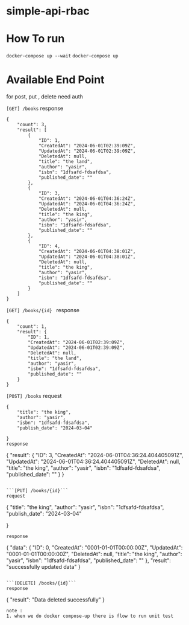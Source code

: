 # simple-api-rbac

# How To run
```docker-compose up --wait```
```docker-compose up ```

# Available End Point

for post, put , delete need auth

```[GET] /books```
response 
```
{
    "count": 3,
    "result": [
        {
            "ID": 1,
            "CreatedAt": "2024-06-01T02:39:09Z",
            "UpdatedAt": "2024-06-01T02:39:09Z",
            "DeletedAt": null,
            "title": "the land",
            "author": "yasir",
            "isbn": "1dfsafd-fdsafdsa",
            "published_date": ""
        },
        {
            "ID": 3,
            "CreatedAt": "2024-06-01T04:36:24Z",
            "UpdatedAt": "2024-06-01T04:36:24Z",
            "DeletedAt": null,
            "title": "the king",
            "author": "yasir",
            "isbn": "1dfsafd-fdsafdsa",
            "published_date": ""
        },
        {
            "ID": 4,
            "CreatedAt": "2024-06-01T04:38:01Z",
            "UpdatedAt": "2024-06-01T04:38:01Z",
            "DeletedAt": null,
            "title": "the king",
            "author": "yasir",
            "isbn": "1dfsafd-fdsafdsa",
            "published_date": ""
        }
    ]
}
```
    
```[GET] /books/{id} ```
response
```
{
    "count": 1,
    "result": {
        "ID": 1,
        "CreatedAt": "2024-06-01T02:39:09Z",
        "UpdatedAt": "2024-06-01T02:39:09Z",
        "DeletedAt": null,
        "title": "the land",
        "author": "yasir",
        "isbn": "1dfsafd-fdsafdsa",
        "published_date": ""
    }
}
```

```[POST] /books```
request 
```
{
    "title": "the king",
    "author": "yasir",
    "isbn": "1dfsafd-fdsafdsa",
    "publish_date": "2024-03-04"

}
response 
```
{
    "result": {
        "ID": 3,
        "CreatedAt": "2024-06-01T04:36:24.404405091Z",
        "UpdatedAt": "2024-06-01T04:36:24.404405091Z",
        "DeletedAt": null,
        "title": "the king",
        "author": "yasir",
        "isbn": "1dfsafd-fdsafdsa",
        "published_date": ""
    }
}
```

```[PUT] /books/{id}```
request 
```
{
    "title": "the king",
    "author": "yasir",
    "isbn": "1dfsafd-fdsafdsa",
    "publish_date": "2024-03-04"

}
```
response 
```
{
    "data": {
        "ID": 0,
        "CreatedAt": "0001-01-01T00:00:00Z",
        "UpdatedAt": "0001-01-01T00:00:00Z",
        "DeletedAt": null,
        "title": "the king",
        "author": "yasir",
        "isbn": "1dfsafd-fdsafdsa",
        "published_date": ""
    },
    "result": "successfully updated data"
}
```

```[DELETE] /books/{id}```
response
```
{
    "result": "Data deleted successfully"
}
```
note : 
1. when we do docker compose-up there is flow to run unit test
